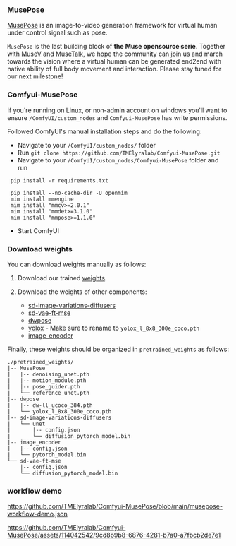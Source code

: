 ### MusePose

[MusePose](https://github.com/TMElyralab/MusePose) is an image-to-video generation framework for virtual human under control signal such as pose. 

`MusePose` is the last building block of **the Muse opensource serie**. Together with [MuseV](https://github.com/TMElyralab/MuseV) and [MuseTalk](https://github.com/TMElyralab/MuseTalk), we hope the community can join us and march towards the vision where a virtual human can be generated end2end with native ability of full body movement and interaction. Please stay tuned for our next milestone!

### Comfyui-MusePose

If you're running on Linux, or non-admin account on windows you'll want to ensure `/ComfyUI/custom_nodes` and `Comfyui-MusePose` has write permissions.

Followed ComfyUI's manual installation steps and do the following:
  - Navigate to your `/ComfyUI/custom_nodes/` folder
  - Run `git clone https://github.com/TMElyralab/Comfyui-MusePose.git`
  - Navigate to your `/ComfyUI/custom_nodes/Comfyui-MusePose` folder and run
  ```shell
   pip install -r requirements.txt

   pip install --no-cache-dir -U openmim 
   mim install mmengine 
   mim install "mmcv>=2.0.1" 
   mim install "mmdet>=3.1.0" 
   mim install "mmpose>=1.1.0" 
  ```
  - Start ComfyUI

### Download weights
You can download weights manually as follows:

1. Download our trained [weights](https://huggingface.co/TMElyralab/MusePose).

2. Download the weights of other components:
   - [sd-image-variations-diffusers](https://huggingface.co/lambdalabs/sd-image-variations-diffusers/tree/main/unet)
   - [sd-vae-ft-mse](https://huggingface.co/stabilityai/sd-vae-ft-mse)
   - [dwpose](https://huggingface.co/yzd-v/DWPose/tree/main)
   - [yolox](https://download.openmmlab.com/mmdetection/v2.0/yolox/yolox_l_8x8_300e_coco/yolox_l_8x8_300e_coco_20211126_140236-d3bd2b23.pth) - Make sure to rename to `yolox_l_8x8_300e_coco.pth`
   - [image_encoder](https://huggingface.co/lambdalabs/sd-image-variations-diffusers/tree/main/image_encoder)

Finally, these weights should be organized in `pretrained_weights` as follows:
```
./pretrained_weights/
|-- MusePose
|   |-- denoising_unet.pth
|   |-- motion_module.pth
|   |-- pose_guider.pth
|   └── reference_unet.pth
|-- dwpose
|   |-- dw-ll_ucoco_384.pth
|   └── yolox_l_8x8_300e_coco.pth
|-- sd-image-variations-diffusers
|   └── unet
|       |-- config.json
|       └── diffusion_pytorch_model.bin
|-- image_encoder
|   |-- config.json
|   └── pytorch_model.bin
└── sd-vae-ft-mse
    |-- config.json
    └── diffusion_pytorch_model.bin

```
### workflow demo
https://github.com/TMElyralab/Comfyui-MusePose/blob/main/musepose-workflow-demo.json

https://github.com/TMElyralab/Comfyui-MusePose/assets/114042542/9cd8b9b8-6876-4281-b7a0-a7fbcb2de7e1
